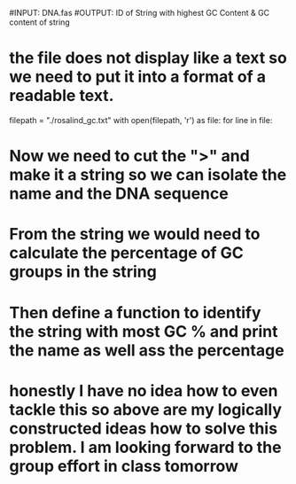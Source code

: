 #INPUT: DNA.fas
#OUTPUT: ID of String with highest GC Content & GC content of string

# the file does not display like a text so we need to put it into a format of a readable text. 

filepath = "./rosalind_gc.txt"
with open(filepath, 'r') as file:
    for line in file:
            

# Now we need to cut the ">" and make it a string so we can isolate the name and the DNA sequence


# From the string we would need to calculate the percentage of GC groups in the string 


# Then define a function to identify the string with most GC % and print the name as well ass the percentage



# honestly I have no idea how to even tackle this so above are my logically constructed ideas how to solve this problem. I am looking forward to the group effort in class tomorrow
